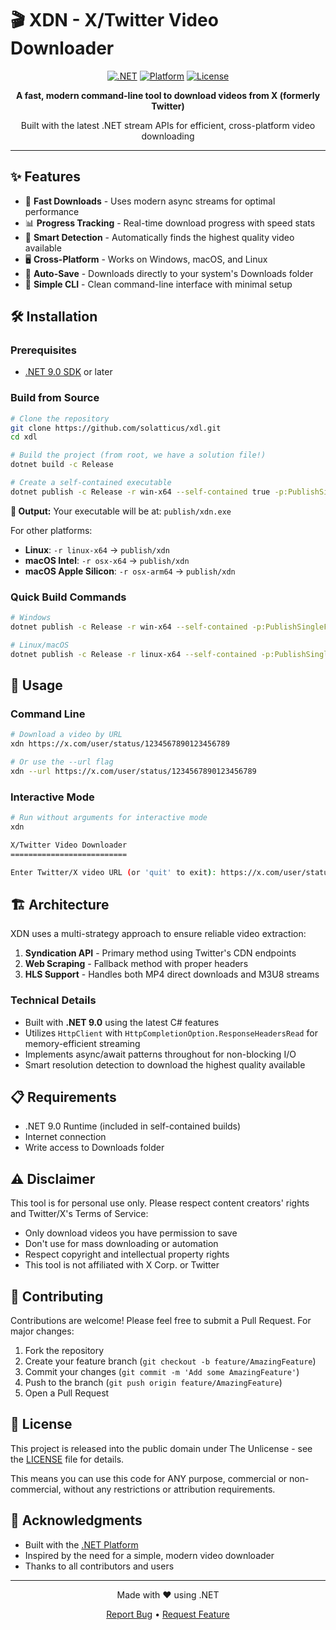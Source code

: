 # 🎬 XDN - X/Twitter Video Downloader

<div align="center">
  
  [![.NET](https://img.shields.io/badge/.NET-9.0-512BD4?style=for-the-badge&logo=dotnet)](https://dotnet.microsoft.com/)
  [![Platform](https://img.shields.io/badge/Platform-Windows%20%7C%20Linux%20%7C%20macOS-blue?style=for-the-badge)](https://github.com/yourusername/xdn)
  [![License](https://img.shields.io/badge/License-Unlicense-green?style=for-the-badge)](LICENSE)
  
  <p align="center">
    <strong>A fast, modern command-line tool to download videos from X (formerly Twitter)</strong>
  </p>
  
  <p align="center">
    Built with the latest .NET stream APIs for efficient, cross-platform video downloading
  </p>

</div>

---

## ✨ Features

- 🚀 **Fast Downloads** - Uses modern async streams for optimal performance
- 📊 **Progress Tracking** - Real-time download progress with speed stats
- 🎯 **Smart Detection** - Automatically finds the highest quality video available
- 🖥️ **Cross-Platform** - Works on Windows, macOS, and Linux
- 📁 **Auto-Save** - Downloads directly to your system's Downloads folder
- 🔧 **Simple CLI** - Clean command-line interface with minimal setup

## 🛠️ Installation

### Prerequisites

- [.NET 9.0 SDK](https://dotnet.microsoft.com/download/dotnet/9.0) or later

### Build from Source

```bash
# Clone the repository
git clone https://github.com/solatticus/xdl.git
cd xdl

# Build the project (from root, we have a solution file!)
dotnet build -c Release

# Create a self-contained executable
dotnet publish -c Release -r win-x64 --self-contained true -p:PublishSingleFile=true -o publish
```

**📁 Output:** Your executable will be at: `publish/xdn.exe`

For other platforms:
- **Linux**: `-r linux-x64` → `publish/xdn`
- **macOS Intel**: `-r osx-x64` → `publish/xdn`
- **macOS Apple Silicon**: `-r osx-arm64` → `publish/xdn`

### Quick Build Commands

```bash
# Windows
dotnet publish -c Release -r win-x64 --self-contained -p:PublishSingleFile=true -o publish && echo "✓ Built: publish\xdn.exe"

# Linux/macOS
dotnet publish -c Release -r linux-x64 --self-contained -p:PublishSingleFile=true -o publish && echo "✓ Built: publish/xdn"
```

## 📖 Usage

### Command Line

```bash
# Download a video by URL
xdn https://x.com/user/status/1234567890123456789

# Or use the --url flag
xdn --url https://x.com/user/status/1234567890123456789
```

### Interactive Mode

```bash
# Run without arguments for interactive mode
xdn

X/Twitter Video Downloader
==========================

Enter Twitter/X video URL (or 'quit' to exit): https://x.com/user/status/123...
```

## 🏗️ Architecture

XDN uses a multi-strategy approach to ensure reliable video extraction:

1. **Syndication API** - Primary method using Twitter's CDN endpoints
2. **Web Scraping** - Fallback method with proper headers
3. **HLS Support** - Handles both MP4 direct downloads and M3U8 streams

### Technical Details

- Built with **.NET 9.0** using the latest C# features
- Utilizes `HttpClient` with `HttpCompletionOption.ResponseHeadersRead` for memory-efficient streaming
- Implements async/await patterns throughout for non-blocking I/O
- Smart resolution detection to download the highest quality available

## 📋 Requirements

- .NET 9.0 Runtime (included in self-contained builds)
- Internet connection
- Write access to Downloads folder

## ⚠️ Disclaimer

This tool is for personal use only. Please respect content creators' rights and Twitter/X's Terms of Service:

- Only download videos you have permission to save
- Don't use for mass downloading or automation
- Respect copyright and intellectual property rights
- This tool is not affiliated with X Corp. or Twitter

## 🤝 Contributing

Contributions are welcome! Please feel free to submit a Pull Request. For major changes:

1. Fork the repository
2. Create your feature branch (`git checkout -b feature/AmazingFeature`)
3. Commit your changes (`git commit -m 'Add some AmazingFeature'`)
4. Push to the branch (`git push origin feature/AmazingFeature`)
5. Open a Pull Request

## 📝 License

This project is released into the public domain under The Unlicense - see the [LICENSE](LICENSE) file for details.

This means you can use this code for ANY purpose, commercial or non-commercial, without any restrictions or attribution requirements.

## 🙏 Acknowledgments

- Built with the [.NET Platform](https://dotnet.microsoft.com/)
- Inspired by the need for a simple, modern video downloader
- Thanks to all contributors and users

---

<div align="center">
  <p>Made with ❤️ using .NET</p>
  <p>
    <a href="https://github.com/yourusername/xdn/issues">Report Bug</a>
    •
    <a href="https://github.com/yourusername/xdn/issues">Request Feature</a>
  </p>
</div>